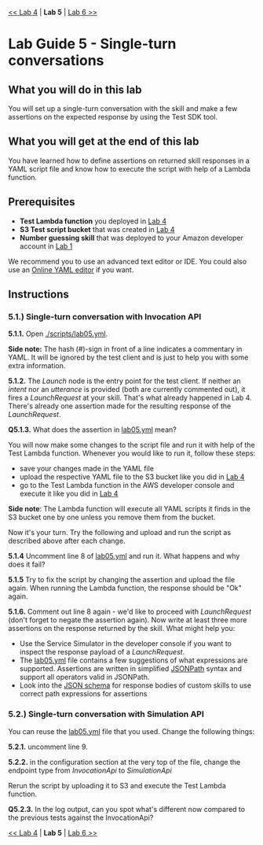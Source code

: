 [<< Lab 4](lab04.md) | **Lab 5** | [Lab 6 >>](lab06.md)

# Lab Guide 5 - Single-turn conversations

## **What you will do in this lab**
You will set up a single-turn conversation with the skill and make a few assertions on the expected response by using the Test SDK tool.

## **What you will get at the end of this lab**
You have learned how to define assertions on returned skill responses in a YAML script file and know how to execute the script with help of a Lambda function.

## **Prerequisites**

- **Test Lambda function** you deployed in [Lab 4](lab04.md)
- **S3 Test script bucket** that was created in [Lab 4](lab04.md)
- **Number guessing skill** that was deployed to your Amazon developer account in [Lab 1](lab01.md)

We recommend you to use an advanced text editor or IDE. You could also use an [Online YAML editor](https://codebeautify.org/yaml-validator) if you want.

## **Instructions**

### **5.1.) Single-turn conversation with Invocation API** 

**5.1.1.** Open [./scripts/lab05.yml](../scripts/lab05.yml). 

__Side note:__ The hash (#)-sign in front of a line indicates a commentary in YAML. It will be ignored by the test client and is just to help you with some extra information.

**5.1.2.** The _Launch_ node is the entry point for the test client. If neither an _intent_ nor an _utterance_ is provided (both are currently commented out), it fires a _LaunchRequest_ at your skill. That's what already happened in Lab 4. There's already one assertion made for the resulting response of the _LaunchRequest_.

**Q5.1.3.** What does the assertion in [lab05.yml](../scripts/lab05.yml) mean?

You will now make some changes to the script file and run it with help of the Test Lambda function. Whenever you would like to run it, follow these steps:
- save your changes made in the YAML file
- upload the respective YAML file to the S3 bucket like you did in [Lab 4](lab04.md)
- go to the Test Lambda function in the AWS developer console and execute it like you did in [Lab 4](lab04.md)

__Side note__: The Lambda function will execute all YAML scripts it finds in the S3 bucket one by one unless you remove them from the bucket.

Now it's your turn. Try the following and upload and run the script as described above after each change.

**5.1.4** Uncomment line 8 of [lab05.yml](../scripts/lab05.yml) and run it. What happens and why does it fail? 

**5.1.5** Try to fix the script by changing the assertion and upload the file again. When running the Lambda function, the response should be "Ok" again.

**5.1.6.** Comment out line 8 again - we'd like to proceed with _LaunchRequest_ (don't forget to negate the assertion again). Now write at least three more assertions on the response returned by the skill. What might help you:
- Use the Service Simulator in the developer console if you want to inspect the response payload of a _LaunchRequest_. 
- The [lab05.yml](../scripts/lab05.yml) file contains a few suggestions of what expressions are supported. Assertions are written in simplified [JSONPath](http://goessner.net/articles/JsonPath/) syntax and support all operators valid in JSONPath.
- Look into the [JSON schema](https://developer.amazon.com/docs/custom-skills/request-and-response-json-reference.html#response-body-syntax) for response bodies of custom skills to use correct path expressions for assertions

### **5.2.) Single-turn conversation with Simulation API** 

You can reuse the [lab05.yml](../scripts/lab05.yml) file that you used. Change the following things:

**5.2.1.** uncomment line 9. 

**5.2.2.** in the configuration section at the very top of the file, change the endpoint type from _InvocationApi_ to _SimulationApi_

Rerun the script by uploading it to S3 and execute the Test Lambda function. 

**Q5.2.3.** In the log output, can you spot what's different now compared to the previous tests against the InvocationApi? 

[<< Lab 4](lab04.md) | **Lab 5** | [Lab 6 >>](lab06.md)